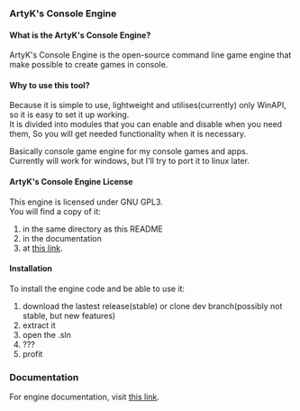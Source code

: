 ### ArtyK's Console Engine

#### What is the ArtyK's Console Engine?
ArtyK's Console Engine is the open-source command line game engine that make possible to create games in console.

#### Why to use this tool?
Because it is simple to use, lightweight and utilises(currently) only WinAPI, so it is easy to set it up working.  
It is divided into modules that you can enable and disable when you need them, So you will get needed functionality when it is necessary.  

Basically console game engine for my console games and apps.  
Currently will work for windows, but I'll try to port it to linux later. 

#### ArtyK's Console Engine License
This engine is licensed under GNU GPL3.  
You will find a copy of it:
1. in the same directory as this README
2. in the documentation
3. at <a href="https://www.gnu.org/licenses/gpl-3.0.md" target="_blank">this link</a>.

#### Installation
To install the engine code and be able to use it:

1. download the lastest release(stable) or clone dev branch(possibly not stable, but new features)
2. extract it  
3. open the .sln  
4. ???  
5. profit  


### Documentation
For engine documentation, visit <a href="https://superartyk.github.io/console_engine" target="_blank">this link</a>.  
